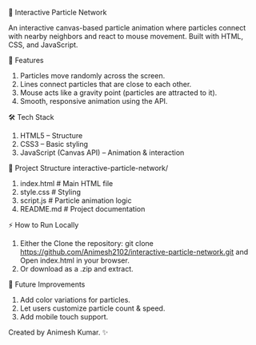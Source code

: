 🌌 Interactive Particle Network

An interactive canvas-based particle animation where particles connect with nearby neighbors and react to mouse movement. Built with HTML, CSS, and JavaScript.

🎯 Features
1. Particles move randomly across the screen.
2. Lines connect particles that are close to each other.
3. Mouse acts like a gravity point (particles are attracted to it).
4. Smooth, responsive animation using the <canvas> API.

🛠️ Tech Stack
1. HTML5 – Structure
2. CSS3 – Basic styling
3. JavaScript (Canvas API) – Animation & interaction

📂 Project Structure
interactive-particle-network/
1. index.html     # Main HTML file  
2. style.css      # Styling  
3. script.js      # Particle animation logic  
4. README.md      # Project documentation  

⚡ How to Run Locally
1. Either the Clone the repository: git clone https://github.com/Animesh2102/interactive-particle-network.git and Open index.html in your browser.
2. Or download as a .zip and extract.

🌟 Future Improvements
1. Add color variations for particles.
2. Let users customize particle count & speed.
3. Add mobile touch support.

Created by Animesh Kumar. ✨
